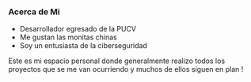 ### Acerca de Mi

- Desarrollador egresado de la PUCV
- Me gustan las monitas chinas 
- Soy un entusiasta de la ciberseguridad

Este es mi espacio personal donde generalmente realizo todos los proyectos que se me van ocurriendo y muchos de ellos siguen en plan !

